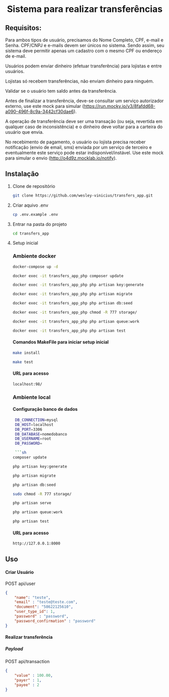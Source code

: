 

<br />
<p align="center">
  <h1 align="center"> Sistema para realizar transferências </h1> 
</p>



<!-- TABLE OF CONTENTS -->


<!-- ABOUT THE PROJECT -->
## Requisitos:

Para ambos tipos de usuário, precisamos do Nome Completo, CPF, e-mail e Senha. CPF/CNPJ e e-mails devem ser únicos no sistema. Sendo assim, seu sistema deve permitir apenas um cadastro com o mesmo CPF ou endereço de e-mail.

Usuários podem enviar dinheiro (efetuar transferência) para lojistas e entre usuários.

Lojistas só recebem transferências, não enviam dinheiro para ninguém.

Validar se o usuário tem saldo antes da transferência.

Antes de finalizar a transferência, deve-se consultar um serviço autorizador externo, use este mock para simular (https://run.mocky.io/v3/8fafdd68-a090-496f-8c9a-3442cf30dae6).

A operação de transferência deve ser uma transação (ou seja, revertida em qualquer caso de inconsistência) e o dinheiro deve voltar para a carteira do usuário que envia.

No recebimento de pagamento, o usuário ou lojista precisa receber notificação (envio de email, sms) enviada por um serviço de terceiro e eventualmente este serviço pode estar indisponível/instável. Use este mock para simular o envio (http://o4d9z.mocklab.io/notify).


## Instalação

1. Clone de repositório
   ```sh
   git clone https://github.com/wesley-vinicius/transfers_app.git
   ```
2. Criar aquivo .env
   ```sh
   cp .env.example .env
   ```
3. Entrar na pasta do projeto
    ```sh
    cd transfers_app
    ```
4. Setup inicial
   ### Ambiente docker
   ```sh
   docker-compose up -d
   ```
     ```sh
   docker exec -it transfers_app_php composer update
   ```
    ```sh
   docker exec -it transfers_app_php php artisan key:generate
   ```
    ```sh
   docker exec -it transfers_app_php php artisan migrate
   ```
   ```sh
   docker exec -it transfers_app_php php artisan db:seed
   ```
   ```sh
   docker exec -it transfers_app_php chmod -R 777 storage/
   ```
   ```sh
   docker exec -it transfers_app_php php artisan queue:work
   ```
   ```sh
   docker exec -it transfers_app_php php artisan test
   ```
   
   #### Comandos MakeFile para iniciar setup inicial
   ```sh
   make install
   ```
   ```sh
   make test
   ```
   #### URL para acesso
    ```sh
   localhost:98/
   ```
   
   ### Ambiente local
   #### Configuração banco de dados
   ```sh
    DB_CONNECTION=mysql
    DB_HOST=localhost
    DB_PORT=3306
    DB_DATABASE=nomedobanco
    DB_USERNAME=root
    DB_PASSWORD=
   ```
   ```sh
    ```sh
   composer update
   ```
   ```sh
   php artisan key:generate
   ```
   ```sh
   php artisan migrate
   ```
   ```sh
   php artisan db:seed
   ```
    ```sh
   sudo chmod -R 777 storage/
   ```
   ```sh
   php artisan serve
   ```
   ```sh
   php artisan queue:work
   ```
   ```sh
   php artisan test
   ```
   #### URL para acesso
    ```sh
   http://127.0.0.1:8000
   ```
  
  

<!-- USAGE EXAMPLES -->
## Uso

#### Criar Usuário 
POST api/user

```json
{
    "name": "teste",
    "email" : "teste@teste.com",
    "document": "58622125610",
    "user_type_id": 1,
    "password" : "password",
    "password_confirmation" : "password"
}
```

#### Realizar transferência
##### Payload

POST api/transaction

```json
{
    "value" : 100.00,
    "payer" : 1,
    "payee" : 2
}
```


